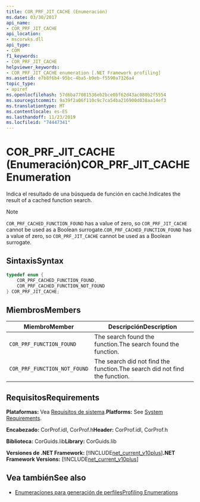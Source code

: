 ```yaml
---
title: COR_PRF_JIT_CACHE (Enumeración)
ms.date: 03/30/2017
api_name:
- COR_PRF_JIT_CACHE
api_location:
- mscorwks.dll
api_type:
- COM
f1_keywords:
- COR_PRF_JIT_CACHE
helpviewer_keywords:
- COR_PRF_JIT_CACHE enumeration [.NET Framework profiling]
ms.assetid: e7b8f6b4-95bc-4ba5-b9eb-f5590a7326a4
topic_type:
- apiref
ms.openlocfilehash: 57d6ba77081536eb2bce0bf62d43ac080b2f5554
ms.sourcegitcommit: 9a39f2a06f110c9c7ca54ba216900d038aa14ef3
ms.translationtype: MT
ms.contentlocale: es-ES
ms.lasthandoff: 11/23/2019
ms.locfileid: "74447341"
---
```

# <a name="cor_prf_jit_cache-enumeration"></a><span data-ttu-id="ea1fc-102">COR_PRF_JIT_CACHE (Enumeración)</span><span class="sxs-lookup"><span data-stu-id="ea1fc-102">COR_PRF_JIT_CACHE Enumeration</span></span>
<span data-ttu-id="ea1fc-103">Indica el resultado de una búsqueda de función en caché.</span><span class="sxs-lookup"><span data-stu-id="ea1fc-103">Indicates the result of a cached function search.</span></span>  
  
> [!NOTE]
> <span data-ttu-id="ea1fc-104">`COR_PRF_CACHED_FUNCTION_FOUND` has a value of zero, so `COR_PRF_JIT_CACHE` cannot be used as a Boolean surrogate.</span><span class="sxs-lookup"><span data-stu-id="ea1fc-104">`COR_PRF_CACHED_FUNCTION_FOUND` has a value of zero, so `COR_PRF_JIT_CACHE` cannot be used as a Boolean surrogate.</span></span>  
  
## <a name="syntax"></a><span data-ttu-id="ea1fc-105">Sintaxis</span><span class="sxs-lookup"><span data-stu-id="ea1fc-105">Syntax</span></span>  
  
```cpp  
typedef enum {  
    COR_PRF_CACHED_FUNCTION_FOUND,  
    COR_PRF_CACHED_FUNCTION_NOT_FOUND  
} COR_PRF_JIT_CACHE;  
```  
  
## <a name="members"></a><span data-ttu-id="ea1fc-106">Miembros</span><span class="sxs-lookup"><span data-stu-id="ea1fc-106">Members</span></span>  
  
|<span data-ttu-id="ea1fc-107">Miembro</span><span class="sxs-lookup"><span data-stu-id="ea1fc-107">Member</span></span>|<span data-ttu-id="ea1fc-108">Descripción</span><span class="sxs-lookup"><span data-stu-id="ea1fc-108">Description</span></span>|  
|------------|-----------------|  
|`COR_PRF_FUNCTION_FOUND`|<span data-ttu-id="ea1fc-109">The search found the function.</span><span class="sxs-lookup"><span data-stu-id="ea1fc-109">The search found the function.</span></span>|  
|`COR_PRF_FUNCTION_NOT_FOUND`|<span data-ttu-id="ea1fc-110">The search did not find the function.</span><span class="sxs-lookup"><span data-stu-id="ea1fc-110">The search did not find the function.</span></span>|  
  
## <a name="requirements"></a><span data-ttu-id="ea1fc-111">Requisitos</span><span class="sxs-lookup"><span data-stu-id="ea1fc-111">Requirements</span></span>  
 <span data-ttu-id="ea1fc-112">**Plataformas:** Vea [Requisitos de sistema](../../../../docs/framework/get-started/system-requirements.md).</span><span class="sxs-lookup"><span data-stu-id="ea1fc-112">**Platforms:** See [System Requirements](../../../../docs/framework/get-started/system-requirements.md).</span></span>  
  
 <span data-ttu-id="ea1fc-113">**Encabezado:** CorProf.idl, CorProf.h</span><span class="sxs-lookup"><span data-stu-id="ea1fc-113">**Header:** CorProf.idl, CorProf.h</span></span>  
  
 <span data-ttu-id="ea1fc-114">**Biblioteca:** CorGuids.lib</span><span class="sxs-lookup"><span data-stu-id="ea1fc-114">**Library:** CorGuids.lib</span></span>  
  
 <span data-ttu-id="ea1fc-115">**Versiones de .NET Framework:** [!INCLUDE[net_current_v10plus](../../../../includes/net-current-v10plus-md.md)]</span><span class="sxs-lookup"><span data-stu-id="ea1fc-115">**.NET Framework Versions:** [!INCLUDE[net_current_v10plus](../../../../includes/net-current-v10plus-md.md)]</span></span>  
  
## <a name="see-also"></a><span data-ttu-id="ea1fc-116">Vea también</span><span class="sxs-lookup"><span data-stu-id="ea1fc-116">See also</span></span>

- [<span data-ttu-id="ea1fc-117">Enumeraciones para generación de perfiles</span><span class="sxs-lookup"><span data-stu-id="ea1fc-117">Profiling Enumerations</span></span>](../../../../docs/framework/unmanaged-api/profiling/profiling-enumerations.md)
